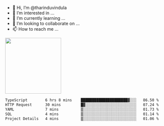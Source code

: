 - 👋 Hi, I’m @tharinduvindula
- 👀 I’m interested in ...
- 🌱 I’m currently learning ...
- 💞️ I’m looking to collaborate on ...
- 📫 How to reach me ...

<!---
tharinduvindula/tharinduvindula is a ✨ special ✨ repository because its `README.md` (this file) appears on your GitHub profile.
You can click the Preview link to take a look at your changes.
--->

<img height="180em" src="https://github-readme-stats.vercel.app/api?username=tharinduvindula&show_icons=true&hide_border=false&&count_private=true&include_all_commits=true" />


<!--START_SECTION:waka-->

```txt
TypeScript        6 hrs 8 mins    █████████████████████▓░░░   86.50 %
HTTP Request      30 mins         █▓░░░░░░░░░░░░░░░░░░░░░░░   07.24 %
YAML              7 mins          ▒░░░░░░░░░░░░░░░░░░░░░░░░   01.73 %
SQL               4 mins          ▒░░░░░░░░░░░░░░░░░░░░░░░░   01.14 %
Project Details   4 mins          ▒░░░░░░░░░░░░░░░░░░░░░░░░   01.06 %
```

<!--END_SECTION:waka-->
